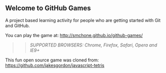 ## Welcome to GitHub Games

A project based learning activity for people who are getting started with Git and GitHub.

You can play the game at: http://smchone.github.io/github-games/

>> _*SUPPORTED BROWSERS*: Chrome, Firefox, Safari, Opera and IE9+_

This fun open source game was cloned from: https://github.com/jakesgordon/javascript-tetris
